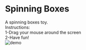 # Spinning Boxes
 A spinning boxes toy.  
 Instructions:  
  1-Drag your mouse around the screen  
  2-Have fun!  
![demo](https://user-images.githubusercontent.com/66749358/134012411-7d88c127-a50f-49fc-a23a-014029fe1920.gif)
